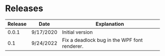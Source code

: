 ﻿# Releases

| Release     | Date | Explanation
|-----------------------------------------------|-------------------------------------------|-------------------------|
0.0.1|9/17/2020 | Initial version
0.1|9/24/2022| Fix a deadlock bug in the WPF font renderer.